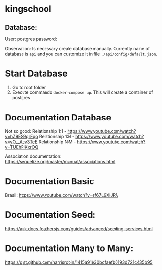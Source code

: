 # kingschool

## Database:

User: postgres
password:

Observation: Is necessary create database manually.
Currently name of database is `api` and you can customize it in file `./api/config/default.json`.

# Start Database

1. Go to root folder
2. Execute commando `docker-compose up`. This will create a container of postgres

# Documentation Database

Not so good:
Relationship 1:1 - https://www.youtube.com/watch?v=hZ9ES9qrFqo
Relationship 1:N - https://www.youtube.com/watch?v=yO__Aev3TeE
Relationship N:M - https://www.youtube.com/watch?v=TUEhRlKxrOQ

Association documentation: https://sequelize.org/master/manual/associations.html

# Documentation Basic

Brasil: https://www.youtube.com/watch?v=ef67L9XiJPA

# Documentation Seed:

https://auk.docs.feathersjs.com/guides/advanced/seeding-services.html

# Documentation Many to Many:

https://gist.github.com/harrisrobin/1415a91630bcfaefb6193d721c435b95

